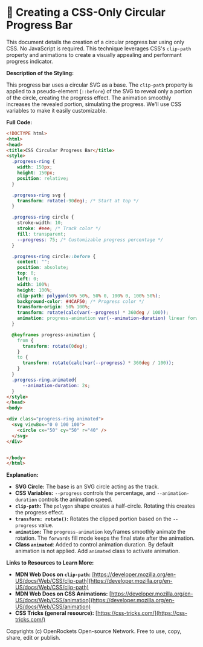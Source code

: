 # 🐞 Creating a CSS-Only Circular Progress Bar


This document details the creation of a circular progress bar using only CSS.  No JavaScript is required. This technique leverages CSS's `clip-path` property and animations to create a visually appealing and performant progress indicator.

**Description of the Styling:**

This progress bar uses a circular SVG as a base.  The `clip-path` property is applied to a pseudo-element (`::before`) of the SVG to reveal only a portion of the circle, creating the progress effect.  The animation smoothly increases the revealed portion, simulating the progress.  We'll use CSS variables to make it easily customizable.

**Full Code:**

```html
<!DOCTYPE html>
<html>
<head>
<title>CSS Circular Progress Bar</title>
<style>
  .progress-ring {
    width: 150px;
    height: 150px;
    position: relative;
  }

  .progress-ring svg {
    transform: rotate(-90deg); /* Start at top */
  }

  .progress-ring circle {
    stroke-width: 10;
    stroke: #eee; /* Track color */
    fill: transparent;
    --progress: 75; /* Customizable progress percentage */
  }

  .progress-ring circle::before {
    content: "";
    position: absolute;
    top: 0;
    left: 0;
    width: 100%;
    height: 100%;
    clip-path: polygon(50% 50%, 50% 0, 100% 0, 100% 50%);
    background-color: #4CAF50; /* Progress color */
    transform-origin: 50% 100%;
    transform: rotate(calc(var(--progress) * 360deg / 100));
    animation: progress-animation var(--animation-duration) linear forwards;
  }

  @keyframes progress-animation {
    from {
      transform: rotate(0deg);
    }
    to {
      transform: rotate(calc(var(--progress) * 360deg / 100));
    }
  }
  .progress-ring.animated{
      --animation-duration: 2s;
  }
</style>
</head>
<body>

<div class="progress-ring animated">
  <svg viewBox="0 0 100 100">
    <circle cx="50" cy="50" r="40" />
  </svg>
</div>


</body>
</html>
```

**Explanation:**

* **SVG Circle:** The base is an SVG circle acting as the track.
* **CSS Variables:** `--progress` controls the percentage, and `--animation-duration` controls the animation speed.
* **`clip-path`:** The `polygon` shape creates a half-circle. Rotating this creates the progress effect.
* **`transform: rotate()`:** Rotates the clipped portion based on the `--progress` value.
* **`animation`:** The `progress-animation` keyframes smoothly animate the rotation.  The `forwards` fill mode keeps the final state after the animation.
* **Class `animated`**: Added to control animation duration. By default animation is not applied. Add `animated` class to activate animation.


**Links to Resources to Learn More:**

* **MDN Web Docs on `clip-path`:** [https://developer.mozilla.org/en-US/docs/Web/CSS/clip-path](https://developer.mozilla.org/en-US/docs/Web/CSS/clip-path)
* **MDN Web Docs on CSS Animations:** [https://developer.mozilla.org/en-US/docs/Web/CSS/animation](https://developer.mozilla.org/en-US/docs/Web/CSS/animation)
* **CSS Tricks (general resource):** [https://css-tricks.com/](https://css-tricks.com/)


Copyrights (c) OpenRockets Open-source Network. Free to use, copy, share, edit or publish.

